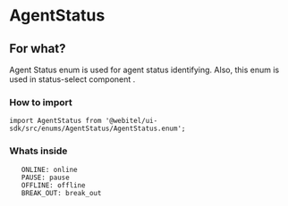# AgentStatus

## For what?
Agent Status enum is used for agent status identifying. Also, this enum is used in status-select component .

### How to import
```
import AgentStatus from '@webitel/ui-sdk/src/enums/AgentStatus/AgentStatus.enum';
```
### Whats inside
```
   ONLINE: online
   PAUSE: pause
   OFFLINE: offline
   BREAK_OUT: break_out
```
